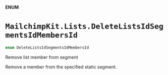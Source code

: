 **ENUM**

# `MailchimpKit.Lists.DeleteListsIdSegmentsIdMembersId`

```swift
enum DeleteListsIdSegmentsIdMembersId
```

Remove list member from segment

Remove a member from the specified static segment.
